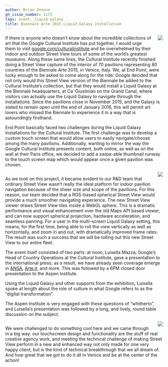 ```yaml
---
author: Brian Zenone
gh_issue_number: 1175
tags: event, liquid-galaxy
title: Biennale Arte 2015 Liquid Galaxy Installation
---
```


<div class="separator" style="clear: both; text-align: center;"><a href="/blog/2015/11/05/biennale-arte-2015-liquid-galaxy_5/image-0-big.png" imageanchor="1" style="clear: right; float: right; margin-bottom: 1em; margin-left: 1em;"><img border="0" src="/blog/2015/11/05/biennale-arte-2015-liquid-galaxy_5/image-0.png"/></a></div>

If there is anyone who doesn’t know about the incredible collections of art that the Google Cultural Institute has put together, I would urge them to visit [google.com/culturalinstitute](https://www.google.com/culturalinstitute/) and be overwhelmed by their indoor and outdoor Street View tours of some of the world’s greatest museums.  Along these same lines, the Cultural Institute recently finished doing a Street View capture of the interior of 70 pavilions representing 80 countries of the Biennale Arte 2015, in Venice, Italy. We, at End Point, were lucky enough to be asked to come along for the ride: Google decided that not only would this Street View version of the Biennale be added to the Cultural Institute’s collection, but that they would install a Liquid Galaxy at the Biennale headquarters, at Ca’ Giustinian on the Grand Canal, where visitors can actually use the Liquid Galaxy to navigate through the installations. Since the pavilions close in November 2015, and the Galaxy is slated to remain open until the end of January 2016, this will permit art lovers who missed the Biennale to experience it in a way that is astoundingly firsthand.

End Point basically faced two challenges during the Liquid Galaxy Installations for the Cultural Institute. The first challenge was to develop a custom touch screen that would allow users to easily navigate/choose among the many pavilions. Additionally, wanting to mirror the way the Google Cultural Institute presents content, both online, as well as on the wall at their Paris office, we decided to add a swipe-able thumbnail runway to the touch screen map which would appear once a given pavilion was chosen.

<div class="separator" style="clear: both; text-align: center;"><a href="/blog/2015/11/05/biennale-arte-2015-liquid-galaxy_5/image-1-big.png" imageanchor="1" style="clear: right; float: right; margin-bottom: 1em; margin-left: 1em;"><img border="0" src="/blog/2015/11/05/biennale-arte-2015-liquid-galaxy_5/image-1.png"/></a></div>

As we took on this  project, it became evident to our R&D team that ordinary Street View wasn’t really the ideal platform for indoor pavilion navigation because of the sheer size and scope of the pavilions. For this reason, our team decided that a ROS-based spherical Street View would provide a much smoother navigating experience. The new Street View viewer draws Street View tiles inside a WebGL sphere.  This is a dramatic performance and visual enhancement over the old Maps API based viewer, and can now support spherical projection, hardware acceleration, and seamless panning.  For a user in the multi-screen Liquid Galaxy setting, this means, for the first time, being able to roll the view vertically as well as horizontally, and zoom in and out, with dramatically improved frame rates.  The result was such a success that we will be rolling out this new Street View to our entire fleet.

The event itself consisted of two parts: at noon, Luisella Mazza, Google’s Head of Country Operations at the Cultural Institute, gave a presentation to the international press; as a result, we have already seen coverage emerge in [ANSA](http://www.ansa.it/sito/notizie/cultura/arte/2015/10/23/biennale-apre-lo-spazio-google_b0526363-4ae9-43ce-9dab-d0d98a913e91.html), [Arte.it](http://www.arte.it/calendario-arte/venezia/mostra-google-cultural-institute-biennale-arte-2015-20783), and more. This was followed by a 6PM closed door presentation to the Aspen Institute.

Using the Liquid Galaxy and other supports from the exhibition, Luisella spoke at length  about the role of culture in what Google refers to as the “digital transformation”.

The Aspen Institute is very engaged with these questions of “whitherto”, and Luisella’s presentation was followed by a long, and lively, round table discussion on the subject.

<div class="separator" style="clear: both; text-align: center;"><a href="/blog/2015/11/05/biennale-arte-2015-liquid-galaxy_5/image-2-big.png" imageanchor="1" style="clear: right; float: right; margin-bottom: 1em; margin-left: 1em;"><img border="0" src="/blog/2015/11/05/biennale-arte-2015-liquid-galaxy_5/image-2.png"/></a></div>

We were challenged to do something cool here and we came through in a big way: our touchscreen design and functionality are the stuff of real creative agency work, and meeting the technical challenge of making Street View perform in a new and enhanced way not only made for one very happy client, but is the kind of technical breakthrough that we all dream of. And how great that we got to do it all in Venice and be at the center of the action!
